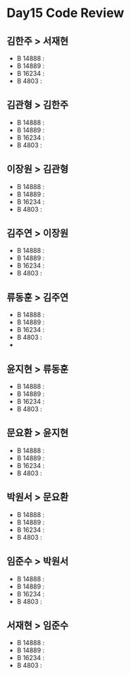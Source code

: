 # Day15 Code Review

## 김한주 > 서재현
- B 14888 :
- B 14889 : 
- B 16234 : 
- B 4803  :

## 김관형 > 김한주
- B 14888 :
- B 14889 : 
- B 16234 : 
- B 4803  :

## 이장원 > 김관형
- B 14888 :
- B 14889 : 
- B 16234 : 
- B 4803  :

## 김주연 > 이장원
- B 14888 :
- B 14889 : 
- B 16234 : 
- B 4803  :

## 류동훈 > 김주연
- B 14888 :
- B 14889 : 
- B 16234 : 
- B 4803  :
- 
## 윤지현 > 류동훈
- B 14888 :
- B 14889 : 
- B 16234 : 
- B 4803  :

## 문요환 > 윤지현
- B 14888 :
- B 14889 : 
- B 16234 : 
- B 4803  :

## 박원서 > 문요환
- B 14888 :
- B 14889 : 
- B 16234 : 
- B 4803  :

## 임준수 > 박원서
- B 14888 :  
- B 14889 :  
- B 16234 : 
- B 4803  :

## 서재현 > 임준수
- B 14888 :
- B 14889 : 
- B 16234 : 
- B 4803  :
